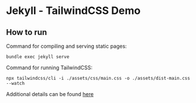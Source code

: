 # Jekyll - TailwindCSS Demo

## How to run

Command for compiling and serving static pages:

`bundle exec jekyll serve`

Command for running TailwindCSS:

`npx tailwindcss/cli -i ./assets/css/main.css -o ./assets/dist-main.css --watch`

Additional details can be found [here](https://www.syntaxjournal.com/how-to-add-tailwindcss-jekyll/)
